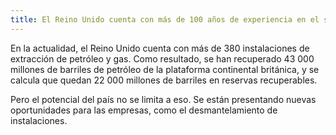 ```yaml
---
title: El Reino Unido cuenta con más de 100 años de experiencia en el sector del petróleo y el gas
---
```

 
En la actualidad, el Reino Unido cuenta con más de 380 instalaciones de extracción de petróleo y gas. Como resultado, se han recuperado 43 000 millones de barriles de petróleo de la plataforma continental británica, y se calcula que quedan 22 000 millones de barriles en reservas recuperables. 

Pero el potencial del país no se limita a eso. Se están presentando nuevas oportunidades para las empresas, como el desmantelamiento de instalaciones. 
